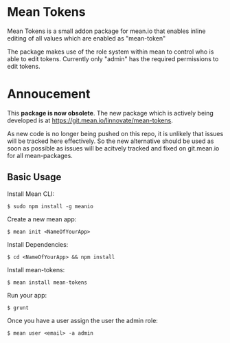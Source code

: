 # Mean Tokens


Mean Tokens is a small addon package for mean.io that enables inline editing of all values which are enabled as "mean-token"

The package makes use of the role system within mean to control who is able to edit tokens. Currently only "admin" has the required permissions to edit tokens.

# Annoucement

This **package is now obsolete**. The new package which is actively being developed is at https://git.mean.io/linnovate/mean-tokens.

As new code is no longer being pushed on this repo, it is unlikely that issues will be tracked here effectively. So the new alternative should be used as soon as possible as issues will be acitvely tracked and fixed on git.mean.io for all mean-packages. 


## Basic Usage

  Install Mean CLI:

    $ sudo npm install -g meanio

  Create a new mean app:

    $ mean init <NameOfYourApp>
    
  Install Dependencies:

    $ cd <NameOfYourApp> && npm install
    
  Install mean-tokens:

    $ mean install mean-tokens

  Run your app:

    $ grunt
    
  Once you have a user assign the user the admin role:
  
    $ mean user <email> -a admin
    
  
